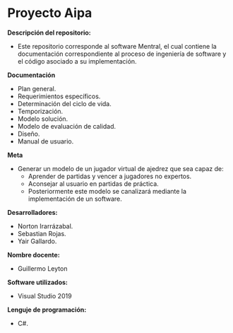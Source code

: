 # Proyecto Aipa

**Descripción del repositorio:**
- Este repositorio corresponde al software Mentral, el cual contiene la documentación correspondiente al proceso de ingeniería de software y el código asociado a su implementación.

**Documentación** 
-	Plan general.
-	Requerimientos específicos.
-	Determinación del ciclo de vida.
-	Temporización.
-	Modelo solución.
-	Modelo de evaluación de calidad.
-	Diseño.
-	Manual de usuario.


**Meta**
- Generar un modelo de un jugador virtual de ajedrez que sea capaz de:
  * Aprender de partidas y vencer a jugadores no expertos. 
  * Aconsejar al usuario en partidas de práctica.
  * Posteriormente este modelo se canalizará mediante la implementación de un software.



**Desarrolladores:** 
  - Norton Irarrázabal.
  - Sebastian Rojas.
  - Yair Gallardo.

**Nombre docente:** 
- Guillermo Leyton 

**Software utilizados:** 
- Visual Studio 2019

**Lenguje de programación:**
- C#.

